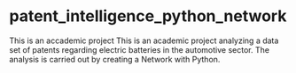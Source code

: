 # patent_intelligence_python_network
This is an accademic project  This is an academic project analyzing a data set of patents regarding electric batteries in the automotive sector. The analysis is carried out by creating a Network with Python.
